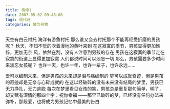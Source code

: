 ```yaml
---
title: 情缘1
date: 2007-05-02 09:48:08
tags: 现代诗
categories: 情为何物
---
```

天空有白云衬托
海洋有游鱼衬托
那么谁又会去衬托那个不能再经受折磨的男孩呢？
秋天，不知不觉的吹着漫地的黄叶来到
在这寂寞的季节，男孩显得更加憔悴，更加无奈
风，依然在刮，没有人注意到男孩的存在
男孩在这寂寞的季节走在寂寞的街道上显得更加寂寞
人们都说时间可以淡忘一切
那么，男孩需要多少时间来淡忘女孩呢？
也许一天，也许一年，也许一辈子，也许永远……
<!-- more -->
爱可以编制未来，但是男孩的未来却是泪与痛编制的
梦可以成就奇迹，但是男孩的奇迹却是无奈与心碎成就的
在这以经破碎的没有未来没有结局的梦里，男孩已无力挣扎，无力逃脱
每次在梦里看见女孩的笑，男孩总是重复那句简单，明了，却又赋有深情的那四个字：祝你幸福
——那早已破碎的梦，已经没有任何办法来弥补，那段爱，也将成为男孩记忆中最美的告白